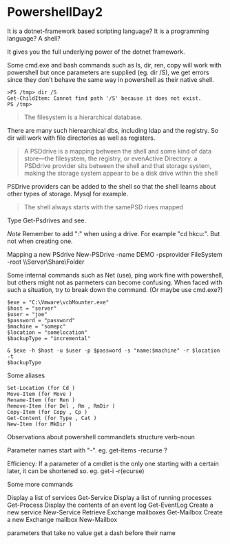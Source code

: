 # PowershellDay2 

It is a dotnet-framework based scripting language? It is a programming language? A shell?

It gives you the full underlying power of the dotnet framework.

Some cmd.exe and bash commands such as ls, dir, ren, copy will work with powershell but once parameters are supplied (eg. dir /S), we get errors since they don't behave the same way in powershell as their native shell.

```
>PS /tmp> dir /S  
Get-ChildItem: Cannot find path '/S' because it does not exist.  
PS /tmp> 
```

>The filesystem is a hierarchical database.    
>
There are many such hierearchical dbs, including ldap and the registry. So dir will work with file directories as well as registers.  

>A PSDdrive is a mapping between the shell and some kind of data store—the filesystem, the registry, or evenActive Directory. a PSDdrive provider sits between the shell and that storage system, making the storage system appear to be a disk drive within the shell

PSDrive providers can be added to the shell so that the shell learns about other types of storage. Mysql for example. 

>The shell always starts with the samePSD rives mapped

Type Get-Psdrives and see.

*Note*
Remember to add ":" when using a drive. For example "cd hkcu:". But not when creating one.

Mapping a new PSdrive
New-PSDrive -name DEMO -psprovider FileSystem -root
\\\\Server\Share\Folder

Some internal commands such as Net (use), ping work fine with powershell, but others might not as parmeters can become confusing. When faced with such a situation, try to break down the command. (Or maybe use cmd.exe?)
```code
$exe = "C:\Vmware\vcbMounter.exe"
$host = "server"
$user = "joe"
$password = "password"
$machine = "somepc"
$location = "somelocation"
$backupType = "incremental"

& $exe -h $host -u $user -p $password -s "name:$machine" -r $location -t
$backupType
```
Some aliases

```Get-ChildItem (for Dir , Ls )
Set-Location (for Cd )
Move-Item (for Move )
Rename-Item (for Ren )
Remove-Item (for Del , Rm , RmDir )
Copy-Item (for Copy , Cp )
Get-Content (for Type , Cat )
New-Item (for MkDir )
```

Observations about powershell commandlets
structure verb-noun

Parameter names start with "-". eg. get-items -recurse ?

Efficiency: If a parameter of a cmdlet is the only one starting with a certain later, it can be shortened so. eg. get-i -r(ecurse)


Some more commands

Display a list of services 						Get-Service
Display a list of running processes 			Get-Process
Display the contents of an event log 			Get-EventLog
Create a new service 							New-Service
Retrieve Exchange mailboxes						Get-Mailbox
Create a new Exchange mailbox 					New-Mailbox

parameters that take no value get a dash before their name